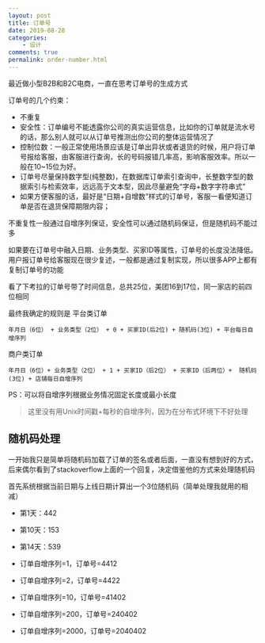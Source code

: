 ```yaml
---
layout: post
title: 订单号
date: 2019-08-28
categories:
    - 设计
comments: true
permalink: order-number.html
---
```


最近做小型B2B和B2C电商，一直在思考订单号的生成方式

订单号的几个约束：

- 不重复
- 安全性：订单编号不能透露你公司的真实运营信息，比如你的订单就是流水号的话，那么别人就可以从订单号推测出你公司的整体运营情况了
- 控制位数：一般正常使用场景应该是订单出异状或者退货的时候，用户将订单号报给客服，由客服进行查询，长的号码报错几率高，影响客服效率。所以一般在10~15位为好。
- 订单号尽量保持数字型(纯整数)，在数据库订单索引查询中，长整数字型的数据索引与检索效率，远远高于文本型，因此尽量避免“字母+数字字符串式”
- 如果方便客服的话，最好是“日期+自增数”样式的订单号，客服一看便知道订单是否在退货保障期限内容；

不重复性一般通过自增序列保证，安全性可以通过随机码保证，但是随机码不能过多

如果要在订单号中融入日期、业务类型、买家ID等属性，订单号的长度没法降低。用户报订单号给客服现在很少复述，一般都是通过复制实现，所以很多APP上都有复制订单号的功能

看了下考拉的订单号带了时间信息，总共25位，美团16到17位，同一家店的前四位相同

最终我确定的规则是
平台类订单

```
年月日（6位） + 业务类型（2位） + 0 + 买家ID(后2位) + 随机码(3位) + 平台每日自增序列
```

商户类订单

```
年月日（6位）+ 业务类型（2位） + 1 + 买家ID（后2位） + 买家ID（后两位）+  随机码(3位) + 店铺每日自增序列
```

PS：可以将自增序列根据业务情况固定长度或最小长度

> 这里没有用Unix时间戳+每秒的自增序列，因为在分布式环境下不好处理

## 随机码处理
一开始我只是简单将随机码加载了订单的签名或者后面，一直没有想到好的方式，后来偶尔看到了stackoverflow上面的一个回复，决定借鉴他的方式来处理随机码

首先系统根据当前日期与上线日期计算出一个3位随机码（简单处理我就用的相减）

- 第1天：442
- 第10天：153
- 第14天：539

- 订单自增序列=1，订单号=4412
- 订单自增序列=2，订单号=4422
- 订单自增序列=10，订单号=41402
- 订单自增序列=200，订单号=240402
- 订单自增序列=2000，订单号=2040402
